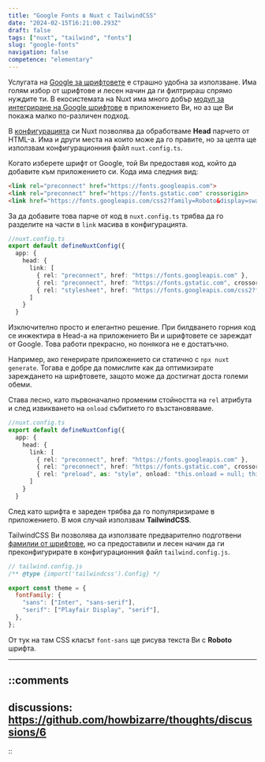 ```yaml
---
title: "Google Fonts в Nuxt с TailwindCSS"
date: "2024-02-15T16:21:00.293Z"
draft: false
tags: ["nuxt", "tailwind", "fonts"]
slug: "google-fonts"
navigation: false
competence: "elementary"
---
```


Услугата на [Google за шрифтовете](https://fonts.google.com/) е страшно удобна за използване. Има голям избор от шрифтове и лесен начин да ги филтрираш спрямо нуждите ти. В екосистемата на Nuxt има много добър [модул за интегриране на Google шрифтове](https://google-fonts.nuxtjs.org/) в приложението Ви, но аз ще Ви покажа малко по-различен подход.

<!--more-->

В [конфигурацията](https://nuxt.com/docs/api/nuxt-config#head) си Nuxt позволява да обработваме **Head** парчето от HTML-а. Има и други места на които може да го правите, но за целта ще използвам конфигурационния файл `nuxt.config.ts`.

Когато изберете шрифт от Google, той Ви предоставя код, който да добавите към приложението си. Кода има следния вид:

```html
<link rel="preconnect" href="https://fonts.googleapis.com">
<link rel="preconnect" href="https://fonts.gstatic.com" crossorigin>
<link href="https://fonts.googleapis.com/css2?family=Roboto&display=swap" rel="stylesheet">
```

За да добавите това парче от код в `nuxt.config.ts` трябва да го разделите на части в `link` масива в конфигурацията.

```typescript
//nuxt.config.ts
export default defineNuxtConfig({
  app: {
    head: {
      link: [
        { rel: "preconnect", href: "https://fonts.googleapis.com" },
        { rel: "preconnect", href: "https://fonts.gstatic.com", crossorigin: "" },
        { rel: "stylesheet", href: "https://fonts.googleapis.com/css2?family=Roboto&display=swap" }
      ]
    }
  }
```

Изключително просто и елегантно решение. При билдването горния код се инжектира в Head-а на приложението Ви и шрифтовете се зареждат от Google. Това работи прекрасно, но понякога не е достатъчно.

Например, ако генерирате приложението си статично с `npx nuxt generate`. Тогава е добре да помислите как да оптимизирате зареждането на шрифтовете, защото може да достигнат доста големи обеми.

Става лесно, като първоначално променим стойността на `rel` атрибута и след извикването на `onload` събитието го възстановяваме.

```typescript
//nuxt.config.ts
export default defineNuxtConfig({
  app: {
    head: {
      link: [
        { rel: "preconnect", href: "https://fonts.googleapis.com" },
        { rel: "preconnect", href: "https://fonts.gstatic.com", crossorigin: "" },
        { rel: "preload", as: "style", onload: "this.onload = null; this.rel = 'stylesheet';", href: "https://fonts.googleapis.com/css2?family=Roboto&display=swap" }
      ]
    }
  }
```

След като шрифта е зареден трябва да го популяризираме в приложението. В моя случай използвам **TailwindCSS**.

TailwindCSS Ви позволява да използвате предварително подготвени [фамилии от шрифтове](https://tailwindcss.com/docs/font-family), но са предоставили и лесен начин да ги преконфигурирате в конфигурационния файл `tailwind.config.js`.

```javascript
// tailwind.config.js
/** @type {import('tailwindcss').Config} */

export const theme = {
  fontFamily: {
    "sans": ["Inter", "sans-serif"],
    "serif": ["Playfair Display", "serif"],
  },
};
```

От тук на там CSS класът `font-sans` ще рисува текста Ви с **Roboto** шрифта.

---

::comments
---
discussions: https://github.com/howbizarre/thoughts/discussions/6
---
::